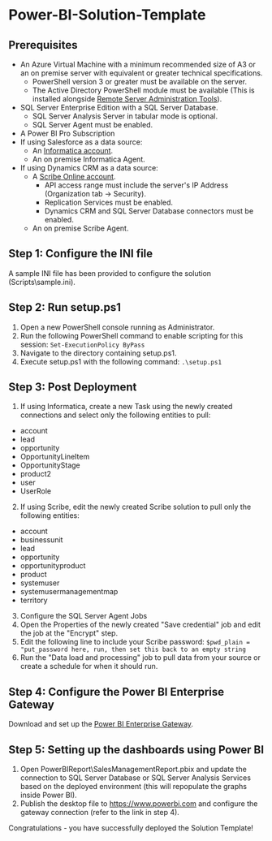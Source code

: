 # Power-BI-Solution-Template

## Prerequisites

* An Azure Virtual Machine with a minimum recommended size of A3 or an on premise server with equivalent or greater technical specifications.
  * PowerShell version 3 or greater must be available on the server.
  * The Active Directory PowerShell module must be available (This is installed alongside [Remote Server Administration Tools](https://www.microsoft.com/en-us/download/details.aspx?id=45520)).
* SQL Server Enterprise Edition with a SQL Server Database.
  * SQL Server Analysis Server in tabular mode is optional.
  * SQL Server Agent must be enabled.
* A Power BI Pro Subscription
* If using Salesforce as a data source:
  * An [Informatica account](https://www.informatica.com/).
  * An on premise Informatica Agent.
* If using Dynamics CRM as a data source:
  * A [Scribe Online account](http://www.scribesoft.com/products/scribe-online/).
    * API access range must include the server's IP Address (Organization tab -> Security).
    * Replication Services must be enabled.
    * Dynamics CRM and SQL Server Database connectors must be enabled.
  * An on premise Scribe Agent.

## Step 1: Configure the INI file

A sample INI file has been provided to configure the solution (Scripts\sample.ini).

## Step 2: Run setup.ps1

1. Open a new PowerShell console running as Administrator.
2. Run the following PowerShell command to enable scripting for this session: `Set-ExecutionPolicy ByPass`
3. Navigate to the directory containing setup.ps1.
4. Execute setup.ps1 with the following command: `.\setup.ps1`

## Step 3: Post Deployment

1. If using Informatica, create a new Task using the newly created connections and select only the following entities to pull:
  * account
  * lead
  * opportunity
  * OpportunityLineItem
  * OpportunityStage
  * product2
  * user
  * UserRole
2. If using Scribe, edit the newly created Scribe solution to pull only the following entities:
  * account
  * businessunit
  * lead
  * opportunity
  * opportunityproduct
  * product
  * systemuser
  * systemusermanagementmap
  * territory
3. Configure the SQL Server Agent Jobs
  1. Open the Properties of the newly created "Save credential" job and edit the job at the "Encrypt" step.
  2. Edit the following line to include your Scribe password: `$pwd_plain = "put_password here, run, then set this back to an empty string`
  3. Run the "Data load and processing" job to pull data from your source or create a schedule for when it should run.

## Step 4: Configure the Power BI Enterprise Gateway

Download and set up the [Power BI Enterprise Gateway](https://powerbi.microsoft.com/en-us/documentation/powerbi-gateway-enterprise/).

## Step 5: Setting up the dashboards using Power BI

1. Open PowerBIReport\SalesManagementReport.pbix and update the connection to SQL Server Database or SQL Server Analysis Services based on the deployed environment (this will repopulate the graphs inside Power BI).
2. Publish the desktop file to https://www.powerbi.com and configure the gateway connection (refer to the link in step 4).

Congratulations - you have successfully deployed the Solution Template!
